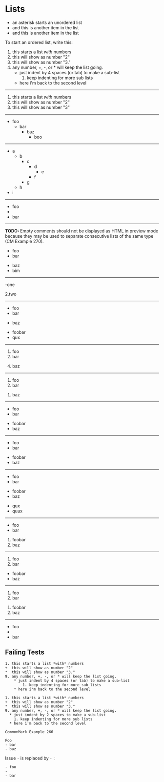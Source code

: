 # Lists

* an asterisk starts an unordered list
* and this is another item in the list
* and this is another item in the list

To start an ordered list, write this:

<!-- Strange indentation -->

1. this starts a list *with* numbers
2. this will show as number "2"
3. this will show as number "3."
4. any number, +, -, or * will keep the list going.
   * just indent by 4 spaces (or tab) to make a sub-list
     1. keep indenting for more sub lists
   * here i'm back to the second level

---

1) this starts a list *with* numbers
2) this will show as number "2"
3) this will show as number "3"

---

- foo
  - bar
    - baz
      - boo

---

- a
  - b
    - c
      - d
        - e
      - f
    - g
  - h
- i

---

- foo
- 
- bar

---

**TODO:** Empty comments should not be displayed as HTML in preview mode because they may be used to separate consecutive lists of the same type (CM Example 270).

- foo
- bar

<!-- -->

- baz
- bim

---

-one

2.two

---

- foo
- bar
+ baz
* foobar
* qux

---

1. foo
2. bar
4) baz

---

1. foo
2. bar
1) baz

---

- foo
- bar
+ foobar
+ baz

---

- foo
- bar
* foobar
* baz

---

- foo
- bar
* foobar
* baz
+ qux
+ quux

---

- foo
- bar
1. foobar
2. baz

---

1. foo
2. bar
- foobar
- baz

---

1. foo
2. bar
1) foobar
2) baz

---

- foo
- 
- bar

## Failing Tests

```
1. this starts a list *with* numbers
+  this will show as number "2"
*  this will show as number "3."
9. any number, +, -, or * will keep the list going.
    * just indent by 4 spaces (or tab) to make a sub-list
        1. keep indenting for more sub lists
    * here i'm back to the second level
```

```
1. this starts a list *with* numbers
+  this will show as number "2"
*  this will show as number "3."
9. any number, +, -, or * will keep the list going.
  * just indent by 2 spaces to make a sub-list
    1. keep indenting for more sub lists
  * here i'm back to the second level
```

```
CommonMark Example 266

Foo
- bar
- baz
```

Issue `-` is replaced by `- `:

```
- foo
-
- bar
```
